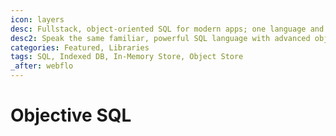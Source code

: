 ```yaml
---
icon: layers
desc: Fullstack, object-oriented SQL for modern apps; one language and one API over diverse data storage techniques - from in-memory storage, to the IndexedDB in the browser, to the traditional relational server-side database like MySQL.
desc2: Speak the same familiar, powerful SQL language with advanced object-oriented conventions for relationships. Or query your data programmatically using the bundled API.
categories: Featured, Libraries
tags: SQL, Indexed DB, In-Memory Store, Object Store
_after: webflo
---
```

# Objective SQL
